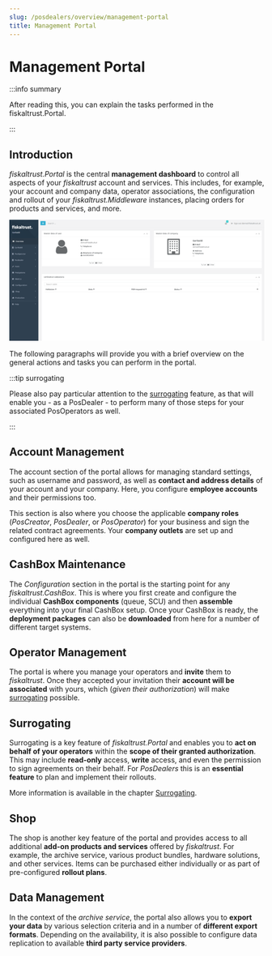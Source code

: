 ```yaml
---
slug: /posdealers/overview/management-portal
title: Management Portal
---
```

# Management Portal

:::info summary

After reading this, you can explain the tasks performed in the fiskaltrust.Portal.

:::



## Introduction

*fiskaltrust.Portal* is the central **management dashboard** to control all aspects of your *fiskaltrust* account and services. This includes, for example, your account and company data, operator associations, the configuration and rollout of your *fiskaltrust.Middleware* instances, placing orders for products and services, and more.

![](./images/portal.png "https://portal-SANDBOX.fiskaltrust.TLD/Home/Dashboard")

The following paragraphs will provide you with a brief overview on the general actions and tasks you can perform in the portal.

:::tip surrogating

Please also pay particular attention to the [surrogating](#surrogating) feature, as that will enable you - as a PosDealer - to perform many of those steps for your associated PosOperators as well.

:::



## Account Management

The account section of the portal allows for managing standard settings, such as username and password, as well as **contact and address details** of your account and your company. Here, you configure **employee accounts** and their permissions too.

This section is also where you choose the applicable **company roles** (*PosCreator*, *PosDealer*, or *PosOperator*) for your business and sign the related contract agreements. Your **company outlets** are set up and configured here as well.



## CashBox Maintenance

The *Configuration* section in the portal is the starting point for any *fiskaltrust.CashBox*. This is where you first create and configure the individual **CashBox components** (queue, SCU) and then **assemble** everything into your final CashBox setup. Once your CashBox is ready, the **deployment packages** can also be **downloaded** from here for a number of different target systems.



## Operator Management

The portal is where you manage your operators and **invite** them to *fiskaltrust*. Once they accepted your invitation their **account will be associated** with yours, which (*given their authorization*) will make [surrogating](#surrogating) possible.



## Surrogating

Surrogating is a key feature of *fiskaltrust.Portal* and enables you to **act on behalf of your operators** within the **scope of their granted authorization**. This may include **read-only** access, **write** access, and even the permission to sign agreements on their behalf. For *PosDealers* this is an **essential feature** to plan and implement their rollouts.

More information is available in the chapter [Surrogating](../getting-started/operator-onboarding/surrogating.md).



## Shop

The shop is another key feature of the portal and provides access to all additional **add-on products and services** offered by *fiskaltrust*. For example, the archive service, various product bundles, hardware solutions, and other services. Items can be purchased either individually or as part of pre-configured **rollout plans**.



## Data Management

In the context of the *archive service*, the portal also allows you to **export your data** by various selection criteria and in a number of **different export formats**. Depending on the availability, it is also possible to configure data replication to available **third party service providers**.